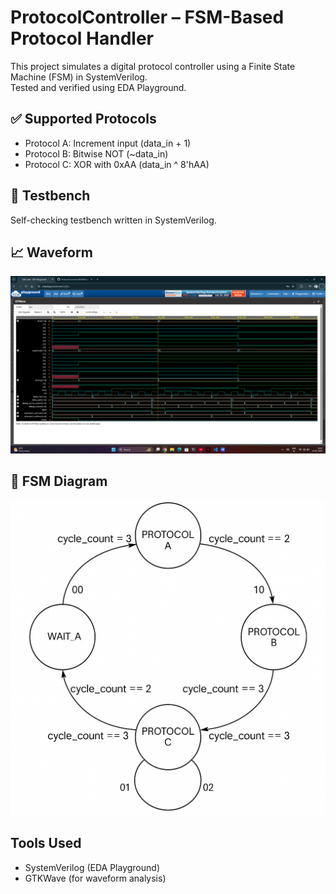 # ProtocolController – FSM-Based Protocol Handler

This project simulates a digital protocol controller using a Finite State Machine (FSM) in SystemVerilog.  
Tested and verified using EDA Playground.

## ✅ Supported Protocols
- Protocol A: Increment input (data_in + 1)
- Protocol B: Bitwise NOT (~data_in)
- Protocol C: XOR with 0xAA (data_in ^ 8'hAA)

## 🧪 Testbench
Self-checking testbench written in SystemVerilog.

## 📈 Waveform
![Waveform](waveform.png)

## 📘 FSM Diagram
![FSM](fsm_diagram.png)

## Tools Used
- SystemVerilog (EDA Playground)
- GTKWave (for waveform analysis)
